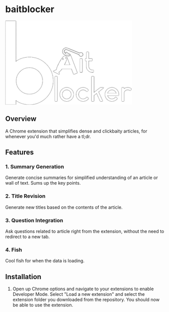 # baitblocker

<img src="extension/baitblaocker22.png" alt="Extension Logo" width="400" height="266">

## Overview

A Chrome extension that simplifies dense and clickbaity articles, for whenever you'd much rather have a tl;dr.

## Features

### 1. Summary Generation

Generate concise summaries for simplified understanding of an article or wall of text. Sums up the key points.

### 2. Title Revision

Generate new titles based on the contents of the article.

### 3. Question Integration

Ask questions related to article right from the extension, without the need to redirect to a new tab.

### 4. Fish

Cool fish for when the data is loading.

## Installation

1. Open up Chrome options and navigate to your extensions to enable Developer Mode. Select "Load a new extension" and select the extension folder you downloaded from the repository. You should now be able to use the extension.

